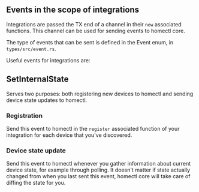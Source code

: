 ## Events in the scope of integrations

Integrations are passed the TX end of a channel in their `new` associated functions. This channel can be used for sending events to homectl core.

The type of events that can be sent is defined in the Event enum,
in `types/src/event.rs`.

Useful events for integrations are:

## SetInternalState
Serves two purposes: both registering new devices to homectl and sending device state updates to homectl.

### Registration
Send this event to homectl in the `register` associated function of your
integration for each device that you've discovered.

### Device state update
Send this event to homectl whenever you gather information about current
device state, for example through polling. It doesn't matter if state actually
changed from when you last sent this event, homectl core will take care of
diffing the state for you.